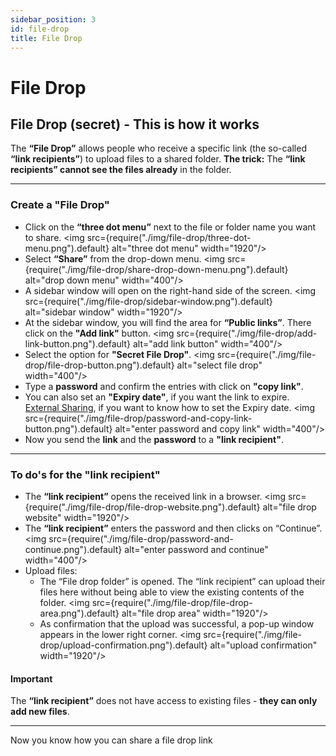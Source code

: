 ```yaml
---
sidebar_position: 3
id: file-drop
title: File Drop
---
```


# File Drop

## File Drop (secret) - This is how it works

The **“File Drop”** allows people who receive a specific link (the so-called **“link recipients”**) to upload files to a shared folder.
**The trick:** The **“link recipients” cannot see the files already** in the folder.

---

### Create a **"File Drop"**

- Click on the **“three dot menu”** next to the file or folder name you want to share.
  <img src={require("./img/file-drop/three-dot-menu.png").default} alt="three dot menu" width="1920"/>
- Select **“Share”** from the drop-down menu.
  <img src={require("./img/file-drop/share-drop-down-menu.png").default} alt="drop down menu" width="400"/>
- A sidebar window will open on the right-hand side of the screen.
  <img src={require("./img/file-drop/sidebar-window.png").default} alt="sidebar window" width="1920"/>
- At the sidebar window, you will find the area for **“Public links”**. There click on the **"Add link"** button.
  <img src={require("./img/file-drop/add-link-button.png").default} alt="add link button" width="400"/>
- Select the option for **"Secret File Drop"**.
  <img src={require("./img/file-drop/file-drop-button.png").default} alt="select file drop" width="400"/>
- Type a **password** and confirm the entries with click on **"copy link"**.
- You can also set an **"Expiry date"**, if you want the link to expire. [External Sharing](./external), if you want to know how to set the Expiry date.
  <img src={require("./img/file-drop/password-and-copy-link-button.png").default} alt="enter password and copy link" width="400"/>
- Now you send the **link** and the **password** to a **"link recipient"**.

---

### To do's for the "link recipient"

- The **“link recipient”** opens the received link in a browser.
  <img src={require("./img/file-drop/file-drop-website.png").default} alt="file drop website" width="1920"/>
- The **“link recipient”** enters the password and then clicks on “Continue”.
  <img src={require("./img/file-drop/password-and-continue.png").default} alt="enter password and continue" width="400"/>
- Upload files:<br/>
  - The “File drop folder” is opened. The “link recipient” can upload their files here without being able to view the existing contents of the folder.
    <img src={require("./img/file-drop/file-drop-area.png").default} alt="file drop area" width="1920"/>
  - As confirmation that the upload was successful, a pop-up window appears in the lower right corner.
    <img src={require("./img/file-drop/upload-confirmation.png").default} alt="upload confirmation" width="1920"/>

#### Important

The **“link recipient”** does not have access to existing files - **they can only add new files**.

---

Now you know how you can share a file drop link
